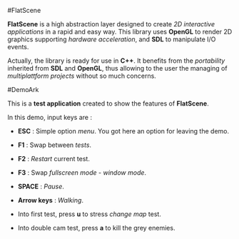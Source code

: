 #FlatScene

**FlatScene** is a high abstraction layer designed to create *2D interactive applications* in a rapid and easy way. This library uses **OpenGL** to render 2D graphics supporting *hardware acceleration*, and **SDL** to manipulate I/O events. 

Actually, the library is ready for use in **C++**. It benefits from the *portability* inherited from **SDL** and **OpenGL**, thus allowing to the user the managing of *multiplattform projects* without so much concerns.

#DemoArk

This is a **test application** created to show the features of **FlatScene**.

In this demo, input keys are :

* **ESC** : Simple option *menu*. You got here an option for leaving the demo.

* **F1** : Swap between *tests*.
* **F2** : *Restart* current test.
* **F3** : Swap *fullscreen mode* - *window mode*.

* **SPACE** : *Pause*.

* **Arrow keys** : *Walking*.

* Into first test, press **u** to stress *change map* test.

* Into double cam test, press **a** to kill the grey enemies.
